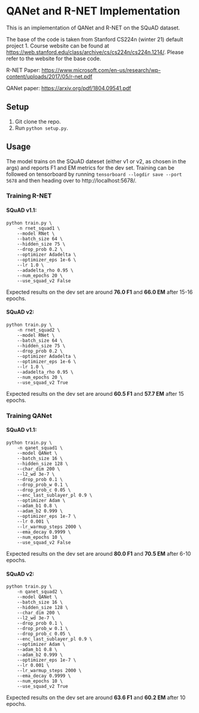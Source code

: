 # QANet and R-NET Implementation
This is an implementation of QANet and R-NET on the SQuAD dataset.

The base of the code is taken from Stanford CS224n (winter 21) default project 1.
Course website can be found at https://web.stanford.edu/class/archive/cs/cs224n/cs224n.1214/.
Please refer to the website for the base code.

R-NET Paper:
https://www.microsoft.com/en-us/research/wp-content/uploads/2017/05/r-net.pdf

QANet paper: https://arxiv.org/pdf/1804.09541.pdf

## Setup
1. Git clone the repo.
2. Run `python setup.py`.

## Usage
The model trains on the SQuAD dateset (either v1 or v2, as chosen in the args) 
and reports F1 and EM metrics for the dev set. Training can be followed on tensorboard
by running `tensorboard --logdir save --port 5678` and then heading over to http://localhost:5678/.

### Training R-NET
#### SQuAD v1.1:
```
python train.py \
    -n rnet_squad1 \
    --model RNet \
    --batch_size 64 \
    --hidden_size 75 \
    --drop_prob 0.2 \
    --optimizer Adadelta \
    --optimizer_eps 1e-6 \
    --lr 1.0 \
    --adadelta_rho 0.95 \
    --num_epochs 20 \
    --use_squad_v2 False 
```
Expected results on the dev set are around **76.0 F1** and **66.0 EM** after 15-16 epochs.
#### SQuAD v2:
```
python train.py \
    -n rnet_squad2 \
    --model RNet \
    --batch_size 64 \
    --hidden_size 75 \
    --drop_prob 0.2 \
    --optimizer Adadelta \
    --optimizer_eps 1e-6 \
    --lr 1.0 \
    --adadelta_rho 0.95 \
    --num_epochs 20 \
    --use_squad_v2 True
```
Expected results on the dev set are around **60.5 F1** and **57.7 EM** after 15 epochs.
### Training QANet
#### SQuAD v1.1:
```
python train.py \
    -n qanet_squad1 \
    --model QANet \
    --batch_size 16 \
    --hidden_size 128 \
    --char_dim 200 \
    --l2_wd 3e-7 \
    --drop_prob 0.1 \
    --drop_prob_w 0.1 \
    --drop_prob_c 0.05 \
    --enc_last_sublayer_pl 0.9 \
    --optimizer Adam \
    --adam_b1 0.8 \
    --adam_b2 0.999 \
    --optimizer_eps 1e-7 \
    --lr 0.001 \
    --lr_warmup_steps 2000 \
    --ema_decay 0.9999 \
    --num_epochs 10 \
    --use_squad_v2 False 
```
Expected results on the dev set are around **80.0 F1** and **70.5 EM** after 6-10 epochs.
#### SQuAD v2:
```
python train.py \
    -n qanet_squad2 \
    --model QANet \
    --batch_size 16 \
    --hidden_size 128 \
    --char_dim 200 \
    --l2_wd 3e-7 \
    --drop_prob 0.1 \
    --drop_prob_w 0.1 \
    --drop_prob_c 0.05 \
    --enc_last_sublayer_pl 0.9 \
    --optimizer Adam \
    --adam_b1 0.8 \
    --adam_b2 0.999 \
    --optimizer_eps 1e-7 \
    --lr 0.001 \
    --lr_warmup_steps 2000 \
    --ema_decay 0.9999 \
    --num_epochs 10 \
    --use_squad_v2 True
```
Expected results on the dev set are around **63.6 F1** and **60.2 EM** after 10 epochs.
